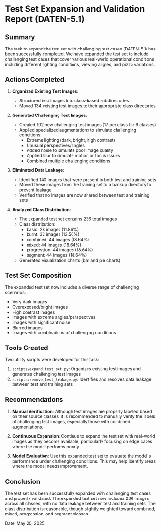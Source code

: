 # Test Set Expansion and Validation Report (DATEN-5.1)

## Summary
The task to expand the test set with challenging test cases (DATEN-5.1) has been successfully completed. We have expanded the test set to include challenging test cases that cover various real-world operational conditions including different lighting conditions, viewing angles, and pizza variations.

## Actions Completed

1. **Organized Existing Test Images**:
   - Structured test images into class-based subdirectories
   - Moved 134 existing test images to their appropriate class directories

2. **Generated Challenging Test Images**:
   - Created 102 new challenging test images (17 per class for 6 classes)
   - Applied specialized augmentations to simulate challenging conditions:
     - Extreme lighting (dark, bright, high contrast)
     - Unusual perspectives/angles
     - Added noise to simulate poor image quality
     - Applied blur to simulate motion or focus issues
     - Combined multiple challenging conditions

3. **Eliminated Data Leakage**:
   - Identified 140 images that were present in both test and training sets
   - Moved these images from the training set to a backup directory to prevent leakage
   - Verified that no images are now shared between test and training sets

4. **Analyzed Class Distribution**:
   - The expanded test set contains 236 total images
   - Class distribution:
     - basic: 28 images (11.86%)
     - burnt: 32 images (13.56%)
     - combined: 44 images (18.64%)
     - mixed: 44 images (18.64%)
     - progression: 44 images (18.64%)
     - segment: 44 images (18.64%)
   - Generated visualization charts (bar and pie charts)

## Test Set Composition
The expanded test set now includes a diverse range of challenging scenarios:
- Very dark images
- Overexposed/bright images
- High contrast images
- Images with extreme angles/perspectives
- Images with significant noise
- Blurred images
- Images with combinations of challenging conditions

## Tools Created
Two utility scripts were developed for this task:
1. `scripts/expand_test_set.py`: Organizes existing test images and generates challenging test images
2. `scripts/remove_test_leakage.py`: Identifies and resolves data leakage between test and training sets

## Recommendations
1. **Manual Verification**: Although test images are properly labeled based on their source classes, it is recommended to manually verify the labels of challenging test images, especially those with combined augmentations.

2. **Continuous Expansion**: Continue to expand the test set with real-world images as they become available, particularly focusing on edge cases where the model performs poorly.

3. **Model Evaluation**: Use this expanded test set to evaluate the model's performance under challenging conditions. This may help identify areas where the model needs improvement.

## Conclusion
The test set has been successfully expanded with challenging test cases and properly validated. The expanded test set now includes 236 images across all classes, with no data leakage between test and training sets. The class distribution is reasonable, though slightly weighted toward combined, mixed, progression, and segment classes.

Date: May 20, 2025
